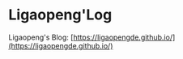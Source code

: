 # Ligaopeng'Log

Ligaopeng's Blog: [https://ligaopengde.github.io/](https://ligaopengde.github.io/)

